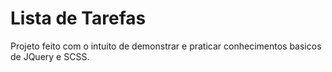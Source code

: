 # Lista de Tarefas

Projeto feito com o intuito de demonstrar e praticar conhecimentos basicos de JQuery e SCSS.
